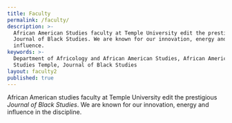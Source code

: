```yaml
---
title: Faculty
permalink: /faculty/
description: >-
  African American Studies faculty at Temple University edit the prestigious
  Journal of Black Studies. We are known for our innovation, energy and
  influence.
keywords: >-
  Department of Africology and African American Studies, African American
  Studies Temple, Journal of Black Studies
layout: faculty2
published: true
---
```

African American studies faculty at Temple University edit the prestigious *Journal of Black Studies*. We are known for our innovation, energy and influence in the discipline.
